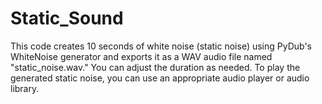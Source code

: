 # Static_Sound
This code creates 10 seconds of white noise (static noise) using PyDub's WhiteNoise generator and exports it as a WAV audio file named "static_noise.wav." You can adjust the duration as needed.  To play the generated static noise, you can use an appropriate audio player or audio library. 
